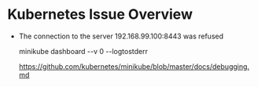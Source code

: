 # Kubernetes Issue Overview

* The connection to the server 192.168.99.100:8443 was refused
  
  minikube dashboard --v 0 --logtostderr

  https://github.com/kubernetes/minikube/blob/master/docs/debugging.md